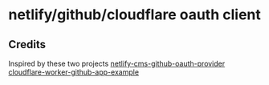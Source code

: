 # netlify/github/cloudflare oauth client

## Credits
Inspired by these two projects
[netlify-cms-github-oauth-provider](https://github.com/vencax/netlify-cms-github-oauth-provider)  
[cloudflare-worker-github-app-example](https://github.com/gr2m/cloudflare-worker-github-app-example)  
